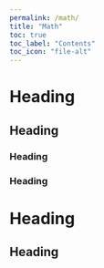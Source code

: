 ```yaml
---
permalink: /math/
title: "Math"
toc: true
toc_label: "Contents"
toc_icon: "file-alt"
---
```


# Heading
## Heading
### Heading
### Heading
# Heading
## Heading
